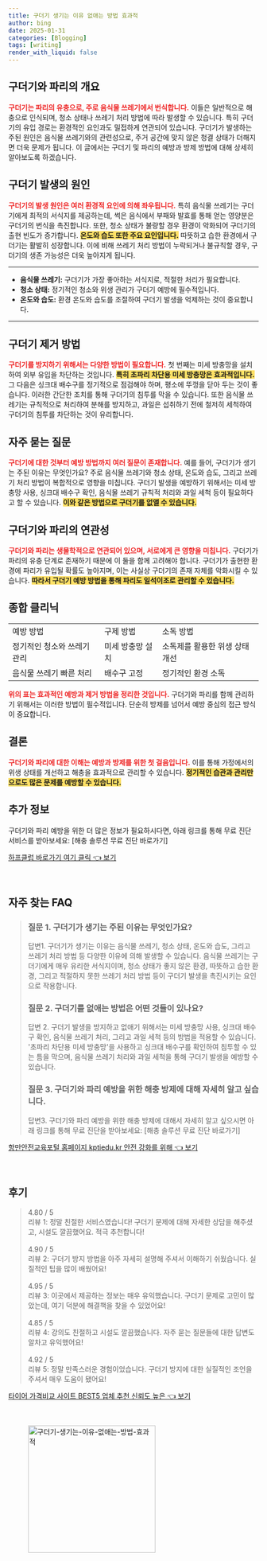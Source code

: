 ```yaml
---
title: 구더기 생기는 이유 없애는 방법 효과적
author: bing
date: 2025-01-31
categories: [Blogging]
tags: [writing]
render_with_liquid: false
---
```



<h2 id='구더기와_파리의_개요'>구더기와 파리의 개요</h2>

<p><b><span style="color: #ee2323;">구더기는 파리의 유충으로, 주로 음식물 쓰레기에서 번식합니다.</span></b> 이들은 일반적으로 해충으로 인식되며, 청소 상태나 쓰레기 처리 방법에 따라 발생할 수 있습니다. 특히 구더기의 유입 경로는 환경적인 요인과도 밀접하게 연관되어 있습니다. 구더기가 발생하는 주된 원인은 음식물 쓰레기와의 관련성으로, 주거 공간에 맞지 않은 청결 상태가 더해지면 더욱 문제가 됩니다. 이 글에서는 구더기 및 파리의 예방과 방제 방법에 대해 상세히 알아보도록 하겠습니다.</p>

<h2 id='구더기_발생의_원인'>구더기 발생의 원인</h2>

<p><b><span style="color: #ee2323;">구더기의 발생 원인은 여러 환경적 요인에 의해 좌우됩니다.</span></b> 특히 음식물 쓰레기는 구더기에게 최적의 서식지를 제공하는데, 썩은 음식에서 부패와 발효를 통해 얻는 영양분은 구더기의 번식을 촉진합니다. 또한, 청소 상태가 불량할 경우 환경이 악화되어 구더기의 출현 빈도가 증가합니다. <b><span style="background-color: #ffe066;">온도와 습도 또한 주요 요인입니다.</span></b> 따뜻하고 습한 환경에서 구더기는 활발히 성장합니다. 이에 비해 쓰레기 처리 방법이 누락되거나 불규칙할 경우, 구더기의 생존 가능성은 더욱 높아지게 됩니다.</p>

<hr />

<ul>
    <li><b>음식물 쓰레기:</b> 구더기가 가장 좋아하는 서식지로, 적절한 처리가 필요합니다.</li>
    <li><b>청소 상태:</b> 정기적인 청소와 위생 관리가 구더기 예방에 필수적입니다.</li>
    <li><b>온도와 습도:</b> 환경 온도와 습도를 조절하여 구더기 발생을 억제하는 것이 중요합니다.</li>
</ul>

<hr />

<h2 id='구더기_제거_방법'>구더기 제거 방법</h2>

<p><b><span style="color: #ee2323;">구더기를 방지하기 위해서는 다양한 방법이 필요합니다.</span></b> 첫 번째는 미세 방충망을 설치하여 외부 유입을 차단하는 것입니다. <b><span style="background-color: #ffe066;">특히 초파리 차단용 미세 방충망은 효과적입니다.</span></b> 그 다음은 싱크대 배수구를 정기적으로 점검해야 하며, 평소에 뚜껑을 닫아 두는 것이 좋습니다. 이러한 간단한 조치를 통해 구더기의 침투를 막을 수 있습니다. 또한 음식물 쓰레기는 규칙적으로 처리하여 분해를 방지하고, 과일은 섭취하기 전에 철저히 세척하여 구더기의 침투를 차단하는 것이 유리합니다.</p>

<h2 id='자주_묻는_질문'>자주 묻는 질문</h2>

<p><b><span style="color: #ee2323;">구더기에 대한 것부터 예방 방법까지 여러 질문이 존재합니다.</span></b> 예를 들어, 구더기가 생기는 주된 이유는 무엇인가요? 주로 음식물 쓰레기와 청소 상태, 온도와 습도, 그리고 쓰레기 처리 방법이 복합적으로 영향을 미칩니다. 구더기 발생을 예방하기 위해서는 미세 방충망 사용, 싱크대 배수구 확인, 음식물 쓰레기 규칙적 처리와 과일 세척 등이 필요하다고 할 수 있습니다. <b><span style="background-color: #ffe066;">이와 같은 방법으로 구더기를 없앨 수 있습니다.</span></b></p>

<h2 id='구더기_와_파리의_연관성'>구더기와 파리의 연관성</h2>

<p><b><span style="color: #ee2323;">구더기와 파리는 생물학적으로 연관되어 있으며, 서로에게 큰 영향을 미칩니다.</span></b> 구더기가 파리의 유충 단계로 존재하기 때문에 이 둘을 함께 고려해야 합니다. 구더기가 출현한 환경에 파리가 유입될 확률도 높아지며, 이는 사실상 구더기의 존재 자체를 악화시킬 수 있습니다. <b><span style="background-color: #ffe066;">따라서 구더기 예방 방법을 통해 파리도 일석이조로 관리할 수 있습니다.</span></b></p>

<h2 id='종합_클리닉'>종합 클리닉</h2>

<table>
    <tr>
        <td>예방 방법</td>
        <td>구제 방법</td>
        <td>소독 방법</td>
    </tr>
    <tr>
        <td>정기적인 청소와 쓰레기 관리</td>
        <td>미세 방충망 설치</td>
        <td>소독제를 활용한 위생 상태 개선</td>
    </tr>
    <tr>
        <td>음식물 쓰레기 빠른 처리</td>
        <td>배수구 고정</td>
        <td>정기적인 환경 소독</td>
    </tr>
</table>

<p><b><span style="color: #ee2323;">위의 표는 효과적인 예방과 제거 방법을 정리한 것입니다.</span></b> 구더기와 파리를 함께 관리하기 위해서는 이러한 방법이 필수적입니다. 단순히 방제를 넘어서 예방 중심의 접근 방식이 중요합니다.</p>

<h2 id='결론'>결론</h2>

<p><b><span style="color: #ee2323;">구더기와 파리에 대한 이해는 예방과 방제를 위한 첫 걸음입니다.</span></b> 이를 통해 가정에서의 위생 상태를 개선하고 해충을 효과적으로 관리할 수 있습니다. <b><span style="background-color: #ffe066;">정기적인 습관과 관리만으로도 많은 문제를 예방할 수 있습니다.</span></b></p>

<h2 id='추가_정보'>추가 정보</h2>

<p>구더기와 파리 예방을 위한 더 많은 정보가 필요하시다면, 아래 링크를 통해 무료 진단 서비스를 받아보세요: [해충 솔루션 무료 진단 바로가기]</p>


<p><a class="click-button" title="하프클럽 바로가기 여기 클릭" href="https://yellowplanner.github.io/posts/%ED%95%98%ED%94%84%ED%81%B4%EB%9F%BD-%EB%B0%94%EB%A1%9C%EA%B0%80%EA%B8%B0-%EC%97%AC%EA%B8%B0-%ED%81%B4%EB%A6%AD/" rel="dofollow">하프클럽 바로가기 여기 클릭 👈 보기</a></p><br>
<h2 id='자주_찾는_FAQ'>자주 찾는 FAQ</h2>
<div itemscope="" itemtype="https://schema.org/FAQPage"> 
<blockquote> 
<div itemscope="" itemprop="mainEntity" itemtype="https://schema.org/Question"> 
<h3 itemprop="name">질문 1. 구더기가 생기는 주된 이유는 무엇인가요?</h3> 
<div itemscope="" itemprop="acceptedAnswer" itemtype="https://schema.org/Answer"> 
<span itemprop="text"> 
<p>답변1. 구더기가 생기는 이유는 음식물 쓰레기, 청소 상태, 온도와 습도, 그리고 쓰레기 처리 방법 등 다양한 이유에 의해 발생할 수 있습니다. 음식물 쓰레기는 구더기에게 매우 유리한 서식지이며, 청소 상태가 좋지 않은 환경, 따뜻하고 습한 환경, 그리고 적절하지 못한 쓰레기 처리 방법 등이 구더기 발생을 촉진시키는 요인으로 작용합니다.</p> 
</span> 
</div> 
</div> 

<div itemscope="" itemprop="mainEntity" itemtype="https://schema.org/Question"> 
<h3 itemprop="name">질문 2. 구더기를 없애는 방법은 어떤 것들이 있나요?</h3> 
<div itemscope="" itemprop="acceptedAnswer" itemtype="https://schema.org/Answer"> 
<span itemprop="text"> 
<p>답변 2. 구더기 발생을 방지하고 없애기 위해서는 미세 방충망 사용, 싱크대 배수구 확인, 음식물 쓰레기 처리, 그리고 과일 세척 등의 방법을 적용할 수 있습니다. '초파리 차단용 미세 방충망'을 사용하고 싱크대 배수구를 확인하여 침투할 수 있는 틈을 막으며, 음식물 쓰레기 처리와 과일 세척을 통해 구더기 발생을 예방할 수 있습니다.</p> 
</span> 
</div> 
</div> 

<div itemscope="" itemprop="mainEntity" itemtype="https://schema.org/Question"> 
<h3 itemprop="name">질문 3. 구더기와 파리 예방을 위한 해충 방제에 대해 자세히 알고 싶습니다.</h3> 
<div itemscope="" itemprop="acceptedAnswer" itemtype="https://schema.org/Answer"> 
<span itemprop="text"> 
<p>답변3. 구더기와 파리 예방을 위한 해충 방제에 대해서 자세히 알고 싶으시면 아래 링크를 통해 무료 진단을 받아보세요: [해충 솔루션 무료 진단 바로가기]</p> 
</span> 
</div> 
</div> 
</blockquote> 
</div>
<p><a class="click-button" title="항만안전교육포털 홈페이지 kptiedu.kr 안전 강화를 위해" href="https://yellowplanner.github.io/posts/%ED%95%AD%EB%A7%8C%EC%95%88%EC%A0%84%EA%B5%90%EC%9C%A1%ED%8F%AC%ED%84%B8-%ED%99%88%ED%8E%98%EC%9D%B4%EC%A7%80-kptiedu.kr-%EC%95%88%EC%A0%84-%EA%B0%95%ED%99%94%EB%A5%BC-%EC%9C%84%ED%95%B4/" rel="dofollow">항만안전교육포털 홈페이지 kptiedu.kr 안전 강화를 위해 👈 보기</a></p><br>
<h2 id='후기'>후기</h2>
<div itemscope itemtype="https://schema.org/Product">
  <blockquote>
  <div itemprop="review" itemscope itemtype="https://schema.org/Review">
      <div itemprop="reviewRating" itemscope itemtype="https://schema.org/Rating"> <span itemprop="ratingValue">4.80</span> / <span itemprop="bestRating">5</span> </div>
      <span itemprop="reviewBody">리뷰 1: 정말 친절한 서비스였습니다! 구더기 문제에 대해 자세한 상담을 해주셨고, 시설도 깔끔했어요. 적극 추천합니다!</span>
  </div>
  <br>
  <div itemprop="review" itemscope itemtype="https://schema.org/Review">
      <div itemprop="reviewRating" itemscope itemtype="https://schema.org/Rating"> <span itemprop="ratingValue">4.90</span> / <span itemprop="bestRating">5</span> </div>
      <span itemprop="reviewBody">리뷰 2: 구더기 방지 방법을 아주 자세히 설명해 주셔서 이해하기 쉬웠습니다. 실질적인 팁을 많이 배웠어요!</span>
  </div>
  <br>
  <div itemprop="review" itemscope itemtype="https://schema.org/Review">
      <div itemprop="reviewRating" itemscope itemtype="https://schema.org/Rating"> <span itemprop="ratingValue">4.95</span> / <span itemprop="bestRating">5</span> </div>
      <span itemprop="reviewBody">리뷰 3: 이곳에서 제공하는 정보는 매우 유익했습니다. 구더기 문제로 고민이 많았는데, 여기 덕분에 해결책을 찾을 수 있었어요!</span>
  </div>
  <br>
  <div itemprop="review" itemscope itemtype="https://schema.org/Review">
      <div itemprop="reviewRating" itemscope itemtype="https://schema.org/Rating"> <span itemprop="ratingValue">4.85</span> / <span itemprop="bestRating">5</span> </div>
      <span itemprop="reviewBody">리뷰 4: 강의도 친절하고 시설도 깔끔했습니다. 자주 묻는 질문들에 대한 답변도 알차고 유익했어요!</span>
  </div>
  <br>
  <div itemprop="review" itemscope itemtype="https://schema.org/Review">
      <div itemprop="reviewRating" itemscope itemtype="https://schema.org/Rating"> <span itemprop="ratingValue">4.92</span> / <span itemprop="bestRating">5</span> </div>
      <span itemprop="reviewBody">리뷰 5: 정말 만족스러운 경험이었습니다. 구더기 방지에 대한 실질적인 조언을 주셔서 매우 도움이 됐어요!</span>
  </div>
  </blockquote>
</div>
<p><a class="click-button" title="타이어 가격비교 사이트 BEST5 업체 추천 신뢰도 높은" href="https://yellowplanner.github.io/posts/%ED%83%80%EC%9D%B4%EC%96%B4-%EA%B0%80%EA%B2%A9%EB%B9%84%EA%B5%90-%EC%82%AC%EC%9D%B4%ED%8A%B8-BEST5-%EC%97%85%EC%B2%B4-%EC%B6%94%EC%B2%9C-%EC%8B%A0%EB%A2%B0%EB%8F%84-%EB%86%92%EC%9D%80/" rel="dofollow">타이어 가격비교 사이트 BEST5 업체 추천 신뢰도 높은 👈 보기</a></p><br>
<figure class="image"><img src="https://yellowplanner.github.io/assets/img/thumbnail/구더기-생기는-이유-없애는-방법-효과적.webp" alt="구더기-생기는-이유-없애는-방법-효과적" width="256" height="256"></figure>